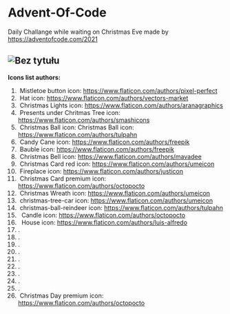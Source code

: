 # Advent-Of-Code
Daily Challange while waiting on Christmas Eve made by https://adventofcode.com/2021

![Bez tytułu](https://user-images.githubusercontent.com/60195641/144746756-b5b5790b-e931-456c-8547-400b4ad7cd0e.png)
-----------------------------------------
<b>Icons list authors:</b> <br>

1. &nbsp;Mistletoe button icon: https://www.flaticon.com/authors/pixel-perfect <br>
2. &nbsp;Hat icon: https://www.flaticon.com/authors/vectors-market <br>
3. &nbsp;Christmas Lights icon: https://www.flaticon.com/authors/aranagraphics <br>
4. &nbsp;Presents under Chritmas Tree icon: https://www.flaticon.com/authors/smashicons<br>
5. &nbsp;Christmas Ball icon: Christmas Ball icon: https://www.flaticon.com/authors/tulpahn<br>
6. &nbsp;Candy Cane  icon: https://www.flaticon.com/authors/freepik<br>
7. &nbsp;Bauble icon: https://www.flaticon.com/authors/freepik<br>
8. &nbsp;Christmas Bell icon: https://www.flaticon.com/authors/mavadee<br>
9. &nbsp;Christmas Card red icon: https://www.flaticon.com/authors/umeicon<br>
10. &nbsp;Fireplace icon: https://www.flaticon.com/authors/justicon<br>
11. &nbsp;Christmas Card premium icon: https://www.flaticon.com/authors/octopocto<br>
12. &nbsp;Christmas Wreath icon: https://www.flaticon.com/authors/umeicon<br>
13. &nbsp;christmas-tree-car icon: https://www.flaticon.com/authors/umeicon<br>
14. &nbsp;christmas-ball-reindeer icon: https://www.flaticon.com/authors/tulpahn <br>
15. &nbsp; Candle icon: https://www.flaticon.com/authors/octopocto<br>
16. &nbsp; House icon: https://www.flaticon.com/authors/luis-alfredo<br>
17. .
18. .
19. .
20. .
21. .
22. .
23. .
24. .
25. .
26. &nbsp;Christmas Day premium icon: https://www.flaticon.com/authors/octopocto<br>
